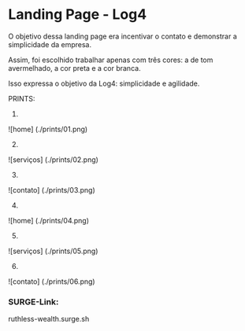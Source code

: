 # Landing Page - Log4

O objetivo dessa landing page era incentivar o contato e demonstrar a simplicidade da empresa.

Assim, foi escolhido trabalhar apenas com três cores: a de tom avermelhado, a cor preta e a cor branca.

Isso expressa o objetivo da Log4: simplicidade e agilidade.


PRINTS:

01.

![home] (./prints/01.png)

02.

![serviços] (./prints/02.png)

03.

![contato] (./prints/03.png)

04.

![home] (./prints/04.png)

05.

![serviços] (./prints/05.png)

06.

![contato] (./prints/06.png)

### SURGE-Link:

ruthless-wealth.surge.sh